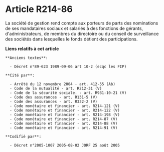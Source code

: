 # Article R214-86

La société de gestion rend compte aux porteurs de parts des nominations de ses mandataires sociaux et salariés à des
fonctions de gérants, d'administrateurs, de membres du directoire ou du conseil de surveillance des sociétés dans lesquelles
le fonds détient des participations.

**Liens relatifs à cet article**

	**Anciens textes**:

	  - Décret n°89-623 1989-09-06 art 10-2 (ecqc les FIP)

	**Cité par**:

	  - Arrêté du 12 novembre 2004 - art. 412-55 (Ab)
	  - Code de la mutualité - art. R212-31 (V)
	  - Code de la sécurité sociale. - art. R931-10-21 (V)
	  - Code des assurances - art. R131-5 (V)
	  - Code des assurances - art. R332-2 (V)
	  - Code monétaire et financier - art. R214-121 (V)
	  - Code monétaire et financier - art. R214-122 (V)
	  - Code monétaire et financier - art. R214-198 (V)
	  - Code monétaire et financier - art. R214-87 (V)
	  - Code monétaire et financier - art. R214-88 (V)
	  - Code monétaire et financier - art. R214-91 (V)

	**Codifié par**:

	  - Décret n°2005-1007 2005-08-02 JORF 25 août 2005
